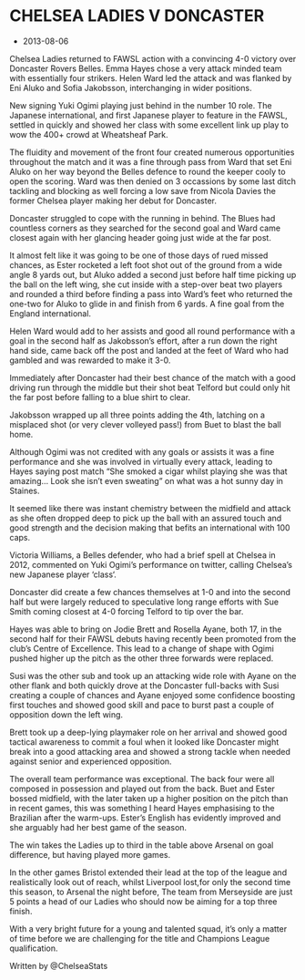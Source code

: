 # CHELSEA LADIES V DONCASTER
- 2013-08-06

Chelsea Ladies returned to FAWSL action with a convincing 4-0 victory over Doncaster Rovers Belles. Emma Hayes chose a very attack minded team with essentially four strikers. Helen Ward led the attack and was flanked by Eni Aluko and Sofia Jakobsson, interchanging in wider positions.

New signing Yuki Ogimi playing just behind in the number 10 role. The Japanese international, and first Japanese player to feature in the FAWSL, settled in quickly and showed her class with some excellent link up play to wow the 400+ crowd at Wheatsheaf Park.

The fluidity and movement of the front four created numerous opportunities throughout the match and it was a fine through pass from Ward that set Eni Aluko on her way beyond the Belles defence to round the keeper cooly to open the scoring. Ward was then denied on 3 occassions by some last ditch tackling and blocking as well forcing a low save from Nicola Davies the former Chelsea player making her debut for Doncaster.

Doncaster struggled to cope with the running in behind. The Blues had countless corners as they searched for the second goal and Ward came closest again with her glancing header going just wide at the far post.

It almost felt like it was going to be one of those days of rued missed chances, as Ester rocketed a left foot shot out of the ground from a wide angle 8 yards out, but Aluko added a second just before half time picking up the ball on the left wing, she cut inside with a step-over beat two players and rounded a third before finding a pass into Ward’s feet who returned the one-two for Aluko to glide in and finish from 6 yards. A fine goal from the England international.

Helen Ward would add to her assists and good all round performance with a goal in the second half as Jakobsson’s effort, after a run down the right hand side, came back off the post and landed at the feet of Ward who had gambled and was rewarded to make it 3-0.

Immediately after Doncaster had their best chance of the match with a good driving run through the middle but their shot beat Telford but could only hit the far post before falling to a blue shirt to clear.

Jakobsson wrapped up all three points adding the 4th, latching on a misplaced shot (or very clever volleyed pass!) from Buet to blast the ball home.

Although Ogimi was not credited with any goals or assists it was a fine performance and she was involved in virtually every attack, leading to Hayes saying post match “She smoked a cigar whilst playing she was that amazing… Look she isn’t even sweating” on what was a hot sunny day in Staines.

It seemed like there was instant chemistry between the midfield and attack as she often dropped deep to pick up the ball with an assured touch and good strength and the decision making that befits an international with 100 caps.

Victoria Williams, a Belles defender, who had a brief spell at Chelsea in 2012, commented on Yuki Ogimi’s performance on twitter, calling Chelsea’s new Japanese player ‘class‘.

Doncaster did create a few chances themselves at 1-0 and into the second half but were largely reduced to speculative long range efforts with Sue Smith coming closest at 4-0 forcing Telford to tip over the bar.

Hayes was able to bring on Jodie Brett and Rosella Ayane, both 17, in the second half for their FAWSL debuts having recently been promoted from the club’s Centre of Excellence. This lead to a change of shape with Ogimi pushed higher up the pitch as the other three forwards were replaced.

Susi was the other sub and took up an attacking wide role with Ayane on the other flank and both quickly drove at the Doncaster full-backs with Susi creating a couple of chances and Ayane enjoyed some confidence boosting first touches and showed good skill and pace to burst past a couple of opposition down the left wing.

Brett took up a deep-lying playmaker role on her arrival and showed good tactical awareness to commit a foul when it looked like Doncaster might break into a good attacking area and showed a strong tackle when needed against senior and experienced opposition.

The overall team performance was exceptional. The back four were all composed in possession and played out from the back. Buet and Ester bossed midfield, with the later taken up a higher position on the pitch than in recent games, this was something I heard Hayes emphasising to the Brazilian after the warm-ups. Ester’s English has evidently improved and she arguably had her best game of the season.

The win takes the Ladies up to third in the table above Arsenal on goal difference, but having played more games.

In the other games Bristol extended their lead at the top of the league and realistically look out of reach, whilst Liverpool lost,for only the second time this season, to Arsenal the night before, The team from Merseyside are just 5 points a head of our Ladies who should now be aiming for a top three finish.

With a very bright future for a young and talented squad, it’s only a matter of time before we are challenging for the title and Champions League qualification.

Written by @ChelseaStats
